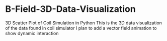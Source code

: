# B-Field-3D-Data-Visualization
3D Scatter Plot of Coil Simulation in Python 
This is the 3D data visualization of the data found in coil simulator 
I plan to add a vector field animation to show dynamic interaction 
